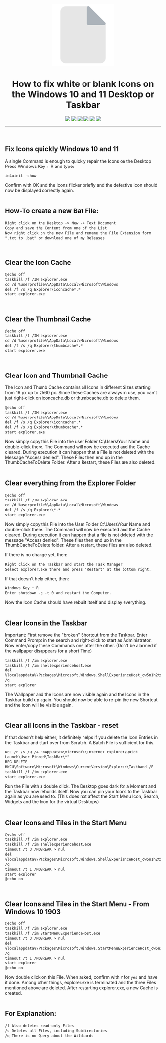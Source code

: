 <p align="center"><img src="https://github.com/K3V1991/Fix-white-or-blank-Icons-Windows-10-and-11/blob/main/Blank-Icons.png" width="200"></a>
<h1 align="center"><b>How to fix white or blank Icons on the Windows 10 and 11 Desktop or Taskbar</b></h1>

<p align="center">
<img src="https://img.shields.io/github/v/release/K3V1991/Fix-white-or-blank-Icons-Windows-10-and-11?color=blueviolet&style=for-the-badge" /></a>
<img src="https://img.shields.io/github/downloads/K3V1991/Fix-white-or-blank-Icons-Windows-10-and-11/total?color=sucess&style=for-the-badge" /></a>
<a href="https://liberapay.com/K3V1991" alt="LiberaPay"><img src="https://img.shields.io/badge/Liberapay-F6C915?style=for-the-badge&logo=liberapay&logoColor=black" /></a>
<a href="https://ko-fi.com/k3v1991" alt="Ko-fi"><img src="https://img.shields.io/badge/Ko--fi-F16061?style=for-the-badge&logo=ko-fi&logoColor=white" /></a>
<a href="https://www.paypal.com/cgi-bin/webscr?cmd=_s-xclick&hosted_button_id=HW8B98TVDLKWA" alt="PayPal"><img src="https://img.shields.io/badge/PayPal-00457C?style=for-the-badge&logo=paypal&logoColor=white" /></a>
<a href="https://github.com/K3V1991/Donate-Crypto/blob/main/README.md" alt="Crypto"><img src="https://img.shields.io/badge/Bitcoin-000?style=for-the-badge&logo=bitcoin&logoColor=white" /></a>
</p>
<hr />
<br />

## Fix Icons quickly Windows 10 and 11
A single Command is enough to quickly repair the Icons on the Desktop
Press Windows Key + R and type:
```
ie4uinit -show
```
Confirm with OK and the Icons flicker briefly and the defective Icon should now be displayed correctly again.
<br />
<br />

## How-To create a new Bat File:
```
Right click on the Desktop -> New -> Text Document
Copy and save the Content from one of the List
Now right click on the new File and rename the File Extension form ".txt to .bat" or download one of my Releases
```
<br />

## Clear the Icon Cache
```
@echo off
taskkill /f /IM explorer.exe
cd /d %userprofile%\AppData\Local\Microsoft\Windows
del /f /s /q Explorer\iconcache*.*
start explorer.exe
```
<br />

## Clear the Thumbnail Cache
```
@echo off
taskkill /f /IM explorer.exe
cd /d %userprofile%\AppData\Local\Microsoft\Windows
del /f /s /q Explorer\thumbcache*.*
start explorer.exe
```
<br />

## Clear Icon and Thumbnail Cache
The Icon and Thumb Cache contains all Icons in different Sizes starting from 16 px up to 2560 px.
Since these Caches are always in use, you can't just right-click on iconcache.db or thumbcache.db to delete them.
```
@echo off
taskkill /f /IM explorer.exe
cd /d %userprofile%\AppData\Local\Microsoft\Windows
del /f /s /q Explorer\iconcache*.*
del /f /s /q Explorer\thumbcache*.*
start explorer.exe
```
Now simply copy this File into the user Folder C:\Users\Your Name and double-click there.
The Command will now be executed and the Cache cleared.
During execution it can happen that a File is not deleted with the Message "Access denied".
These Files then end up in the ThumbCacheToDelete Folder. After a Restart, these Files are also deleted.
<br />
<br />

## Clear everything from the Explorer Folder
```
@echo off
taskkill /f /IM explorer.exe
cd /d %userprofile%\AppData\Local\Microsoft\Windows
del /f /s /q Explorer\*.*
start explorer.exe
```
Now simply copy this File into the User Folder C:\Users\Your Name and double-click there.
The Command will now be executed and the Cache cleared.
During execution it can happen that a file is not deleted with the message "Access denied".
These files then end up in the ThumbCacheToDelete folder.
After a restart, these files are also deleted.

If there is no change yet, then:
```
Right click on the Taskbar and start the Task Manager
Select explorer.exe there and press "Restart" at the bottom right.
```
If that doesn't help either, then:
```
Windows Key + R
Enter shutdown -g -t 0 and restart the Computer.
```
Now the Icon Cache should have rebuilt itself and display everything.
<br />
<br />

## Clear Icons in the Taskbar
Important: First remove the "broken" Shortcut from the Taskbar.
Enter Command Prompt in the search and right-click to start as Administrator.
Now enter/copy these Commands one after the other.
(Don't be alarmed if the wallpaper disappears for a short Time)
```
taskkill /f /im explorer.exe
taskkill /f /im shellexperiencehost.exe
del %localappdata%\Packages\Microsoft.Windows.ShellExperienceHost_cw5n1h2txyewy\TempState\* /q
start explorer
```
The Wallpaper and the Icons are now visible again and the Icons in the Taskbar build up again. You should now be able to re-pin the new Shortcut and the Icon will be visible again.
<br />
<br />

## Clear all Icons in the Taskbar - reset
If that doesn't help either, it definitely helps if you delete the Icon Entries in the Taskbar and start over from Scratch.
A Batch File is sufficient for this.
```
DEL /F /S /Q /A "%AppData%\Microsoft\Internet Explorer\Quick Launch\User Pinned\TaskBar\*"
REG DELETE HKCU\Software\Microsoft\Windows\CurrentVersion\Explorer\Taskband /F
taskkill /f /im explorer.exe
start explorer.exe
```
Run the File with a double click.
The Desktop goes dark for a Moment and the Taskbar now rebuilds itself.
Now you can pin your Icons to the Taskbar again as you are used to.
(This does not affect the Start Menu Icon, Search, Widgets and the Icon for the virtual Desktops)
<br />
<br />

## Clear Icons and Tiles in the Start Menu
```
@echo off
taskkill /f /im explorer.exe
taskkill /f /im shellexperiencehost.exe
timeout /t 3 /NOBREAK > nul
del %localappdata%\Packages\Microsoft.Windows.ShellExperienceHost_cw5n1h2txyewy\TempState\* /q
timeout /t 1 /NOBREAK > nul
start explorer
@echo on
```
<br />

## Clear Icons and Tiles in the Start Menu - From Windows 10 1903
```
@echo off
taskkill /f /im explorer.exe
taskkill /f /im StartMenuExperienceHost.exe
timeout /t 3 /NOBREAK > nul
del %localappdata%\Packages\Microsoft.Windows.StartMenuExperienceHost_cw5n1h2txyewy\TempState\* /q
timeout /t 1 /NOBREAK > nul
start explorer
@echo on
```
Now double click on this File. When asked, confirm with ```Y``` for ```yes``` and have it done.
Among other things, explorer.exe is terminated and the three Files mentioned above are deleted.
After restarting explorer.exe, a new Cache is created.
<br />
<br />

## For Explanation:
```
/f Also deletes read-only Files
/s Deletes all Files, including Subdirectories
/q There is no Query about the Wildcards
```
